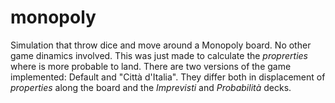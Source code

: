 # monopoly
Simulation that throw dice and move around a Monopoly board. No other game dinamics involved. This was just made to calculate the <i>proprerties</i> where is more probable to land.
There are two versions of the game implemented: Default and "Città d'Italia". They differ both in displacement of <i>properties</i> along the board and the <i>Imprevisti</i> and <i>Probabilità</i> decks.
